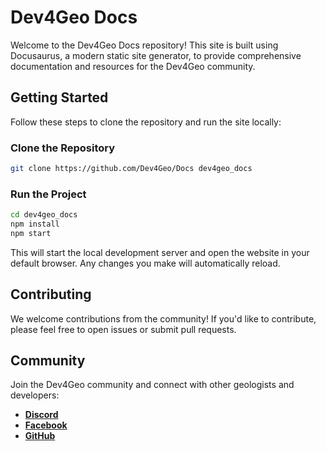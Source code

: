 # Dev4Geo Docs

Welcome to the Dev4Geo Docs repository! This site is built using Docusaurus, a modern static site generator, to provide comprehensive documentation and resources for the Dev4Geo community.

## Getting Started

Follow these steps to clone the repository and run the site locally:

### Clone the Repository

```bash
git clone https://github.com/Dev4Geo/Docs dev4geo_docs
```

### Run the Project

```bash
cd dev4geo_docs
npm install
npm start
```

This will start the local development server and open the website in your default browser. Any changes you make will automatically reload.

## Contributing

We welcome contributions from the community! If you'd like to contribute, please feel free to open issues or submit pull requests.

## Community

Join the Dev4Geo community and connect with other geologists and developers:

- **[Discord](https://discord.gg/tmnGnKsV)**
- **[Facebook](https://www.facebook.com/dev4geo)**
- **[GitHub](https://github.com/Dev4Geo/)**
